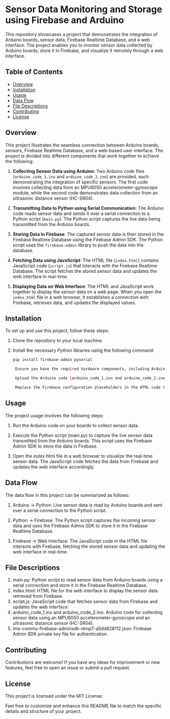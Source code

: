 # Sensor Data Monitoring and Storage using Firebase and Arduino

This repository showcases a project that demonstrates the integration of Arduino boards, sensor data, Firebase Realtime Database, and a web interface. The project enables you to monitor sensor data collected by Arduino boards, store it in Firebase, and visualize it remotely through a web interface.

## Table of Contents

- [Overview](#overview)
- [Installation](#installation)
- [Usage](#usage)
- [Data Flow](#data-flow)
- [File Descriptions](#file-descriptions)
- [Contributing](#contributing)
- [License](#license)

## Overview

This project illustrates the seamless connection between Arduino boards, sensors, Firebase Realtime Database, and a web-based user interface. The project is divided into different components that work together to achieve the following:

1. **Collecting Sensor Data using Arduino**: Two Arduino code files (`arduino_code_1.ino` and `arduino_code_2.ino`) are provided, each demonstrating the integration of specific sensors. The first code involves collecting data from an MPU6050 accelerometer-gyroscope module, while the second code demonstrates data collection from an ultrasonic distance sensor (HC-SR04).

2. **Transmitting Data to Python using Serial Communication**: The Arduino code reads sensor data and sends it over a serial connection to a Python script (`main.py`). The Python script captures the live data being transmitted from the Arduino boards.

3. **Storing Data in Firebase**: The captured sensor data is then stored in the Firebase Realtime Database using the Firebase Admin SDK. The Python script uses the `firebase-admin` library to push the data into the database.

4. **Fetching Data using JavaScript**: The HTML file (`index.html`) contains JavaScript code (`script.js`) that interacts with the Firebase Realtime Database. The script fetches the stored sensor data and updates the web interface in real-time.

5. **Displaying Data on Web Interface**: The HTML and JavaScript work together to display the sensor data on a web page. When you open the `index.html` file in a web browser, it establishes a connection with Firebase, retrieves data, and updates the displayed values.

## Installation

To set up and use this project, follow these steps:

1. Clone the repository to your local machine.

2. Install the necessary Python libraries using the following command:

   ```bash
   pip install firebase-admin pyserial

    Ensure you have the required hardware components, including Arduino boards and relevant sensors.

    Upload the Arduino code (arduino_code_1.ino and arduino_code_2.ino) to your Arduino boards.

    Replace the Firebase configuration placeholders in the HTML code (index.html) and JavaScript code (script.js) with your actual Firebase project credentials.

## Usage

The project usage involves the following steps:

1.  Run the Arduino code on your boards to collect sensor data.

2. Execute the Python script (main.py) to capture the live sensor data transmitted from the Arduino boards. This script uses the Firebase Admin SDK to store the data in Firebase.

3. Open the index.html file in a web browser to visualize the real-time sensor data. The JavaScript code fetches the data from Firebase and updates the web interface accordingly.

## Data Flow

The data flow in this project can be summarized as follows:

1. Arduino -> Python: Live sensor data is read by Arduino boards and sent over a serial connection to the Python script.

2. Python -> Firebase: The Python script captures the incoming sensor data and uses the Firebase Admin SDK to store it in the Firebase Realtime Database.

3. Firebase -> Web Interface: The JavaScript code in the HTML file interacts with Firebase, fetching the stored sensor data and updating the web interface in real-time.

## File Descriptions

1. main.py: Python script to read sensor data from Arduino boards using a serial connection and store it in the Firebase Realtime Database.
2. index.html: HTML file for the web interface to display the sensor data retrieved from Firebase.
3. script.js: JavaScript code that fetches sensor data from Firebase and updates the web interface.
4. arduino_code_1.ino and arduino_code_2.ino: Arduino code for collecting sensor data using an MPU6050 accelerometer-gyroscope and an ultrasonic distance sensor (HC-SR04).
4. lms-comms-firebase-adminsdk-oknp7-a5dd828112.json: Firebase Admin SDK private key file for authentication.

## Contributing

Contributions are welcome! If you have any ideas for improvement or new features, feel free to open an issue or submit a pull request.

## License

This project is licensed under the MIT License.

Feel free to customize and enhance this README file to match the specific details and structure of your project.